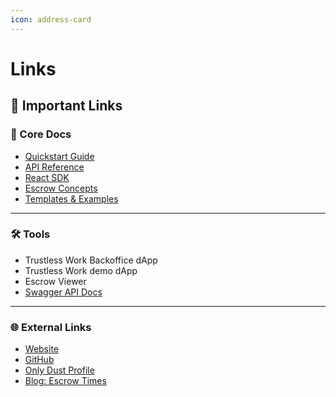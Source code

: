 ```yaml
---
icon: address-card
---
```


# Links

## 🔗 Important Links

### 🧭 Core Docs

* [Quickstart Guide](../developer-resources/getting-started.md)
* [API Reference](../api-reference/)
* [React SDK](../react-library/)
* [Escrow Concepts](../technology-overview/)
* [Templates & Examples](../open-source-templates/)

***

### 🛠️ Tools

* Trustless Work Backoffice dApp
* Trustless Work demo dApp
* Escrow Viewer
* [Swagger API Docs](https://api.trustlesswork.com/swagger)

***

### 🌐 External Links

* [Website](https://trustlesswork.com)
* [GitHub](https://github.com/Trustless-Work)
* [Only Dust Profile](https://app.onlydust.com/projects/trustless-work-)
* [Blog: Escrow Times](https://trustlesswork.com/escrow-times)



